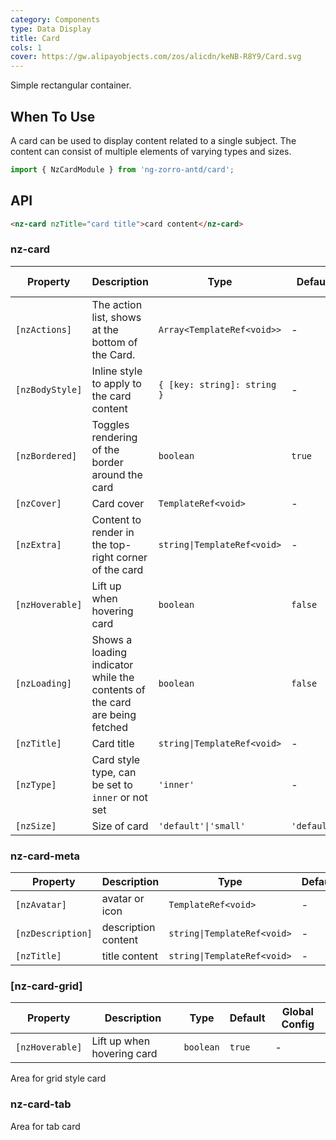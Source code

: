 ```yaml
---
category: Components
type: Data Display
title: Card
cols: 1
cover: https://gw.alipayobjects.com/zos/alicdn/keNB-R8Y9/Card.svg
---
```


Simple rectangular container.

## When To Use

A card can be used to display content related to a single subject. The content can consist of multiple elements of varying types and sizes.

```ts
import { NzCardModule } from 'ng-zorro-antd/card';
```

## API

```html
<nz-card nzTitle="card title">card content</nz-card>
```

### nz-card

| Property        | Description                                                                | Type                        | Default     | Global Config |
| --------------- | -------------------------------------------------------------------------- | --------------------------- | ----------- | ------------- |
| `[nzActions]`   | The action list, shows at the bottom of the Card.                          | `Array<TemplateRef<void>>`  | -           |
| `[nzBodyStyle]` | Inline style to apply to the card content                                  | `{ [key: string]: string }` | -           |
| `[nzBordered]`  | Toggles rendering of the border around the card                            | `boolean`                   | `true`      | ✅             |
| `[nzCover]`     | Card cover                                                                 | `TemplateRef<void>`         | -           |
| `[nzExtra]`     | Content to render in the top-right corner of the card                      | `string\|TemplateRef<void>` | -           |
| `[nzHoverable]` | Lift up when hovering card                                                 | `boolean`                   | `false`     | ✅             |
| `[nzLoading]`   | Shows a loading indicator while the contents of the card are being fetched | `boolean`                   | `false`     |
| `[nzTitle]`     | Card title                                                                 | `string\|TemplateRef<void>` | -           |
| `[nzType]`      | Card style type, can be set to `inner` or not set                          | `'inner'`                   | -           |
| `[nzSize]`      | Size of card                                                               | `'default'\|'small'`        | `'default'` | ✅             |

### nz-card-meta

| Property          | Description         | Type                        | Default |
| ----------------- | ------------------- | --------------------------- | ------- |
| `[nzAvatar]`      | avatar or icon      | `TemplateRef<void>`         | -       |
| `[nzDescription]` | description content | `string\|TemplateRef<void>` | -       |
| `[nzTitle]`       | title content       | `string\|TemplateRef<void>` | -       |

### [nz-card-grid]

| Property        | Description                | Type      | Default | Global Config |
| --------------- | -------------------------- | --------- | ------- | ------------- |
| `[nzHoverable]` | Lift up when hovering card | `boolean` | `true`  | -             |

Area for grid style card

### nz-card-tab

Area for tab card
